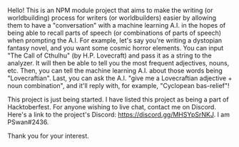 Hello! This is an NPM module project that aims to make the writing (or worldbuilding) process for writers (or worldbuilders) easier by allowing them to have a "conversation" with a machine learning A.I. in the hopes of being able to recall parts of speech (or combinations of parts of speech) when prompting the A.I. For example, let's say you're writing a dystopian fantasy novel, and you want some cosmic horror elements. You can input "The Call of Cthulhu" (by H.P. Lovecraft) and pass it as a string to the analyzer. It will then be able to tell you the most frequent adjectives, nouns, etc. Then, you can tell the machine learning A.I. about those words being "Lovecraftian". Last, you can ask the A.I. "give me a Lovecraftian adjective + noun combination", and it'll reply with, for example, "Cyclopean bas-relief"!

This project is just being started. I have listed this project as being a part of Hacktoberfest. For anyone wishing to live chat, contact me on Discord. Here's a link to the project's Discord: https://discord.gg/MHSYpSrNKJ. I am PSwan#2436.

Thank you for your interest.
